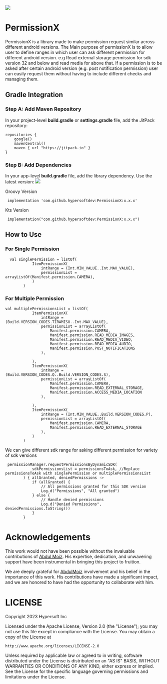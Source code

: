 [![](https://jitpack.io/v/hypersoftdev/PermissionX.svg)](https://jitpack.io/#hypersoftdev/PermissionX)

# PermissionX

PermissionX is a library made to make permission request similar across different android versions. The Main purpose of permissionX is to allow user to define ranges in which user can ask different permission for different android version. e.g Read external storage permission for sdk version 32 and below and read media for above that. If a permission is to be asked after certain android version (e.g. post notification permission) user can easily request them without having to include different checks and managing them.

## Gradle Integration

### Step A: Add Maven Repository

In your project-level **build.gradle** or **settings.gradle** file, add the JitPack repository:
```
repositories {
    google()
    mavenCentral()
    maven { url "https://jitpack.io" }
}
```  

### Step B: Add Dependencies

In your app-level **build.gradle** file, add the library dependency. Use the latest version: [![](https://jitpack.io/v/hypersoftdev/PermissionX.svg)](https://jitpack.io/#hypersoftdev/PermissionX)

Groovy Version
```
 implementation 'com.github.hypersoftdev:PermissionX:x.x.x'
```
Kts Version
```
 implementation("com.github.hypersoftdev:PermissionX:x.x.x")
```

## How to Use


### For Single Permission
```
  val singlePermission = listOf(
            ItemPermissionX(
                intRange = (Int.MIN_VALUE..Int.MAX_VALUE),
                permissionList = arrayListOf(Manifest.permission.CAMERA),
            )
        )
```

### For Multiple Permission
```
val multiplePermissionsList = listOf(
            ItemPermissionX(
                intRange = (Build.VERSION_CODES.TIRAMISU..Int.MAX_VALUE),
                permissionList = arrayListOf(
                    Manifest.permission.CAMERA,
                    Manifest.permission.READ_MEDIA_IMAGES,
                    Manifest.permission.READ_MEDIA_VIDEO,
                    Manifest.permission.READ_MEDIA_AUDIO,
                    Manifest.permission.POST_NOTIFICATIONS
                ),

            ),
            ItemPermissionX(
                intRange = (Build.VERSION_CODES.Q..Build.VERSION_CODES.S),
                permissionList = arrayListOf(
                    Manifest.permission.CAMERA,
                    Manifest.permission.READ_EXTERNAL_STORAGE,
                    Manifest.permission.ACCESS_MEDIA_LOCATION
                ),

            ),
            ItemPermissionX(
                intRange = (Int.MIN_VALUE..Build.VERSION_CODES.P),
                permissionList = arrayListOf(
                    Manifest.permission.CAMERA,
                    Manifest.permission.READ_EXTERNAL_STORAGE
                ),
            )
        )
```

We can give different sdk range for asking different permission for variety of sdk versions

```
 permissionManager.requestPermissionsByDynamicSDK(
            sdkPermissionsList = permissionsToAsk, //Replace permissionsToAsk with singlePermission or multiplePermissionsList
        ) { allGranted, deniedPermissions ->
            if (allGranted) {
                // All permissions granted for this SDK version
                Log.d("Permissions", "All granted")
            } else {
                // Handle denied permissions
                Log.d("Denied Permissions", deniedPermissions.toString())
            }
        }
```

# Acknowledgements

This work would not have been possible without the invaluable contributions of [Abdul Moiz](https://github.com/devsekiro). His expertise, dedication, and unwavering support have been instrumental in bringing this project to fruition.

We are deeply grateful for [AbdulMoiz](https://github.com/devsekiro) involvement and his belief in the importance of this work. His contributions have made a significant impact, and we are honored to have had the opportunity to collaborate with him.

# LICENSE

Copyright 2023 Hypersoft Inc

Licensed under the Apache License, Version 2.0 (the "License");
you may not use this file except in compliance with the License.
You may obtain a copy of the License at

    http://www.apache.org/licenses/LICENSE-2.0

Unless required by applicable law or agreed to in writing, software
distributed under the License is distributed on an "AS IS" BASIS,
WITHOUT WARRANTIES OR CONDITIONS OF ANY KIND, either express or implied.
See the License for the specific language governing permissions and
limitations under the License.
